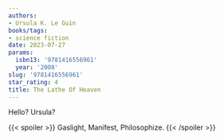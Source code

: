 ```yaml
---
authors:
- Ursula K. Le Guin
books/tags:
- science fiction
date: 2023-07-27
params:
  isbn13: '9781416556961'
  year: '2008'
slug: '9781416556961'
star_rating: 4
title: The Lathe Of Heaven
---
```


Hello? Ursula?

<!--more-->

{{< spoiler >}} Gaslight, Manifest, Philosophize. {{< /spoiler >}}